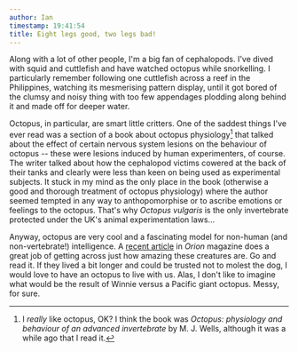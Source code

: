 ```yaml
---
author: Ian
timestamp: 19:41:54
title: Eight legs good, two legs bad!
---
```

Along with a lot of other people, I'm a big fan of cephalopods.  I've
dived with squid and cuttlefish and have watched octopus while
snorkelling.  I particularly remember following one cuttlefish across
a reef in the Philippines, watching its mesmerising pattern display,
until it got bored of the clumsy and noisy thing with too few
appendages plodding along behind it and made off for deeper water.

Octopus, in particular, are smart little critters.  One of the saddest
things I've ever read was a section of a book about octopus
physiology[^1] that talked about the effect of certain nervous system
lesions on the behaviour of octopus -- these were lesions induced by
human experimenters, of course.  The writer talked about how the
cephalopod victims cowered at the back of their tanks and clearly were
less than keen on being used as experimental subjects.  It stuck in my
mind as the only place in the book (otherwise a good and thorough
treatment of octopus physiology) where the author seemed tempted in
any way to anthopomorphise or to ascribe emotions or feelings to the
octopus.  That's why *Octopus vulgaris* is the only invertebrate
protected under the UK's animal experimentation laws...

Anyway, octopus are very cool and a fascinating model for non-human
(and non-vertebrate!) intelligence.  A [recent article][article] in
*Orion* magazine does a great job of getting across just how amazing
these creatures are.  Go and read it.  If they lived a bit longer and
could be trusted not to molest the dog, I would love to have an
octopus to live with us.  Alas, I don't like to imagine what would be
the result of Winnie versus a Pacific giant octopus.  Messy, for sure.

[^1]: I *really* like octopus, OK?  I think the book was *Octopus:
      physiology and behaviour of an advanced invertebrate* by
      M. J. Wells, although it was a while ago that I read it.

[article]: http://www.orionmagazine.org/index.php/articles/article/6474/
